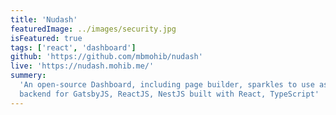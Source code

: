 ```yaml
---
title: 'Nudash'
featuredImage: ../images/security.jpg
isFeatured: true
tags: ['react', 'dashboard']
github: 'https://github.com/mbmohib/nudash'
live: 'https://nudash.mohib.me/'
summery:
  'An open-source Dashboard, including page builder, sparkles to use as a
  backend for GatsbyJS, ReactJS, NestJS built with React, TypeScript'
---
```

